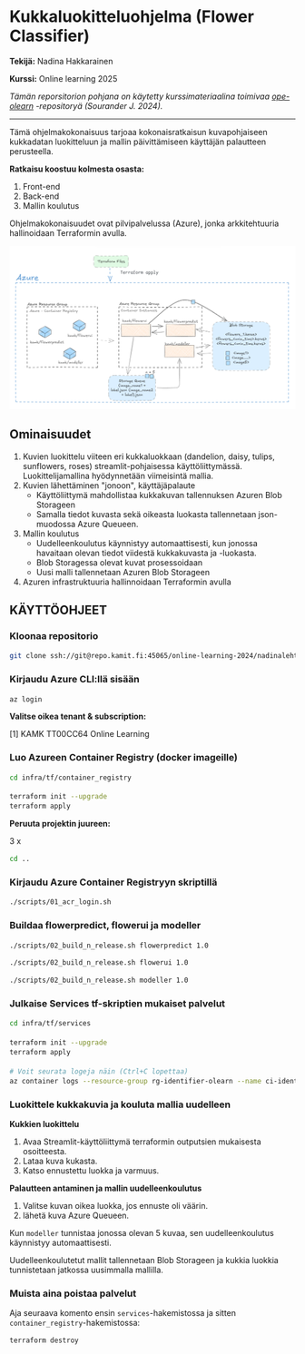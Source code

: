 # Kukkaluokitteluohjelma (Flower Classifier) 

**Tekijä:** Nadina Hakkarainen

**Kurssi:** Online learning 2025

_Tämän reporsitorion pohjana on käytetty kurssimateriaalina toimivaa [ope-olearn](https://repo.kamit.fi/online-learning-2024/ope-olearn) -repositoryä (Sourander J. 2024)._


---

Tämä ohjelmakokonaisuus tarjoaa kokonaisratkaisun kuvapohjaiseen kukkadatan luokitteluun ja mallin päivittämiseen käyttäjän palautteen perusteella. 

**Ratkaisu koostuu kolmesta osasta:** 

1. Front-end
2. Back-end
3. Mallin koulutus

Ohjelmakokonaisuudet ovat pilvipalvelussa (Azure), jonka arkkitehtuuria hallinoidaan Terraformin avulla. 


![arkkitehtuuri](arkkitehtuuri.png)


## Ominaisuudet 

1. Kuvien luokittelu viiteen eri kukkaluokkaan (dandelion, daisy, tulips, sunflowers, roses) streamlit-pohjaisessa käyttöliittymässä. Luokittelijamallina hyödynnetään viimeisintä mallia. 
2. Kuvien lähettäminen "jonoon", käyttäjäpalaute
    - Käyttöliittymä mahdollistaa kukkakuvan tallennuksen Azuren Blob Storageen
    - Samalla tiedot kuvasta sekä oikeasta luokasta tallennetaan json-muodossa Azure Queueen. 
3. Mallin koulutus
    - Uudelleenkoulutus käynnistyy automaattisesti, kun jonossa havaitaan olevan tiedot viidestä kukkakuvasta ja -luokasta. 
    - Blob Storagessa olevat kuvat prosessoidaan
    - Uusi malli tallennetaan Azuren Blob Storageen
4. Azuren infrastruktuuria hallinnoidaan Terraformin avulla


## KÄYTTÖOHJEET

### Kloonaa repositorio

```bash
git clone ssh://git@repo.kamit.fi:45065/online-learning-2024/nadinalehtonen.git
```


### Kirjaudu Azure CLI:llä sisään

```bash
az login
```

**Valitse oikea tenant & subscription:** 

[1] KAMK TT00CC64 Online Learning 

### Luo Azureen Container Registry (docker imageille)

```bash
cd infra/tf/container_registry

terraform init --upgrade
terraform apply
```

**Peruuta projektin juureen:** 

3 x
```bash
cd ..
```

### Kirjaudu Azure Container Registryyn skriptillä

```bash
./scripts/01_acr_login.sh
```

### Buildaa flowerpredict, flowerui ja modeller

```bash
./scripts/02_build_n_release.sh flowerpredict 1.0
```
```bash
./scripts/02_build_n_release.sh flowerui 1.0
```
```bash
./scripts/02_build_n_release.sh modeller 1.0
```

### Julkaise Services tf-skriptien mukaiset palvelut

```bash
cd infra/tf/services

terraform init --upgrade
terraform apply

# Voit seurata logeja näin (Ctrl+C lopettaa)
az container logs --resource-group rg-identifier-olearn --name ci-identifier-olearn --follow
```

### Luokittele kukkakuvia ja kouluta mallia uudelleen

**Kukkien luokittelu**
1. Avaa Streamlit-käyttöliittymä terraformin outputsien mukaisesta osoitteesta. 
2. Lataa kuva kukasta.
3. Katso ennustettu luokka ja varmuus.

**Palautteen antaminen ja mallin uudelleenkoulutus**
1. Valitse kuvan oikea luokka, jos ennuste oli väärin.
2. lähetä kuva Azure Queueen.

Kun `modeller` tunnistaa jonossa olevan 5 kuvaa, sen uudelleenkoulutus käynnistyy automaattisesti. 

Uudelleenkoulutetut mallit tallennetaan Blob Storageen ja kukkia luokkia tunnistetaan jatkossa uusimmalla mallilla. 

### Muista aina poistaa palvelut

Aja seuraava komento ensin `services`-hakemistossa ja sitten `container_registry`-hakemistossa:

```bash
terraform destroy
```

